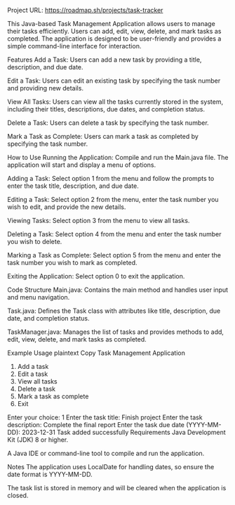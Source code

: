 Project URL: https://roadmap.sh/projects/task-tracker

This Java-based Task Management Application allows users to manage their tasks efficiently. Users can add, edit, view, delete, and mark tasks as completed. The application is designed to be user-friendly and provides a simple command-line interface for interaction.

Features
Add a Task: Users can add a new task by providing a title, description, and due date.

Edit a Task: Users can edit an existing task by specifying the task number and providing new details.

View All Tasks: Users can view all the tasks currently stored in the system, including their titles, descriptions, due dates, and completion status.

Delete a Task: Users can delete a task by specifying the task number.

Mark a Task as Complete: Users can mark a task as completed by specifying the task number.

How to Use
Running the Application: Compile and run the Main.java file. The application will start and display a menu of options.

Adding a Task: Select option 1 from the menu and follow the prompts to enter the task title, description, and due date.

Editing a Task: Select option 2 from the menu, enter the task number you wish to edit, and provide the new details.

Viewing Tasks: Select option 3 from the menu to view all tasks.

Deleting a Task: Select option 4 from the menu and enter the task number you wish to delete.

Marking a Task as Complete: Select option 5 from the menu and enter the task number you wish to mark as completed.

Exiting the Application: Select option 0 to exit the application.

Code Structure
Main.java: Contains the main method and handles user input and menu navigation.

Task.java: Defines the Task class with attributes like title, description, due date, and completion status.

TaskManager.java: Manages the list of tasks and provides methods to add, edit, view, delete, and mark tasks as completed.

Example Usage
plaintext
Copy
Task Management Application
1. Add a task
2. Edit a task
3. View all tasks
4. Delete a task
5. Mark a task as complete
0. Exit

Enter your choice:
1
Enter the task title: Finish project
Enter the task description: Complete the final report
Enter the task due date (YYYY-MM-DD): 2023-12-31
Task added successfully
Requirements
Java Development Kit (JDK) 8 or higher.

A Java IDE or command-line tool to compile and run the application.

Notes
The application uses LocalDate for handling dates, so ensure the date format is YYYY-MM-DD.

The task list is stored in memory and will be cleared when the application is closed.
